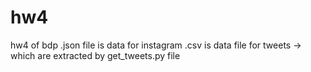 # hw4
hw4 of bdp
.json file is data for instagram
.csv is data file for tweets -> which are extracted by get_tweets.py file
